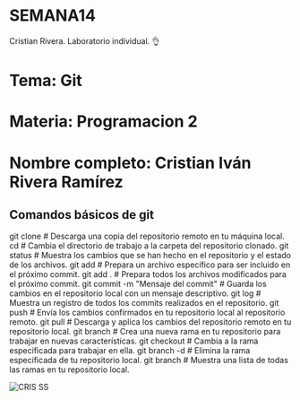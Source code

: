 # SEMANA14
Cristian Rivera. Laboratorio individual. 👌


# Tema: Git
# Materia: Programacion 2
# Nombre completo: Cristian Iván Rivera Ramírez

## Comandos básicos de git
git clone <URL-del-repositorio>  # Descarga una copia del repositorio remoto en tu máquina local.
cd <nombre-del-repositorio>  # Cambia el directorio de trabajo a la carpeta del repositorio clonado.
git status  # Muestra los cambios que se han hecho en el repositorio y el estado de los archivos.
git add <nombre-del-archivo>  # Prepara un archivo específico para ser incluido en el próximo commit.
git add .  # Prepara todos los archivos modificados para el próximo commit.
git commit -m "Mensaje del commit"  # Guarda los cambios en el repositorio local con un mensaje descriptivo.
git log  # Muestra un registro de todos los commits realizados en el repositorio.
git push  # Envía los cambios confirmados en tu repositorio local al repositorio remoto.
git pull  # Descarga y aplica los cambios del repositorio remoto en tu repositorio local.
git branch <nombre-de-la-rama>  # Crea una nueva rama en tu repositorio para trabajar en nuevas características.
git checkout <nombre-de-la-rama>  # Cambia a la rama especificada para trabajar en ella.
git branch -d <nombre-de-la-rama>  # Elimina la rama especificada de tu repositorio local.
git branch  # Muestra una lista de todas las ramas en tu repositorio local.

![CRIS SS](https://github.com/user-attachments/assets/8b4f2ae5-10e6-46c0-a2b8-21e0ef16a1eb)
